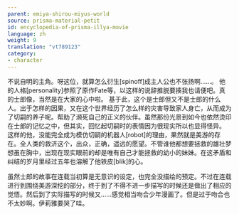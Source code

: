 ```yaml
---
parent: emiya-shirou-miyus-world
source: prisma-material-petit
id: encyclopedia-of-prisma-illya-movie
language: zh
weight: 9
translation: "vt789123"
category:
- character
---
```


不说自明的主角。呀这位，就算怎么衍生[spinoff]成主人公也不张扬啊……。
他的人格[personality]参照了原作Fate等，以这样的说辞推脱要揍我也请便吧。真的士郎像，当然是在大家的心中啦。
基于此，这个是士郎但又不是士郎的什么人。出于怎样的因果，又在这个世界经历了怎么样的灾害导致家人身亡，从而成为了切嗣的养子呢。帮助了濒死自己的正义的伙伴。虽然那份光景到如今也依然烫印在士郎的记忆之中，但其实，回忆起切嗣时的表情因为很现实所以也显得怪异。
这样的他，没能完全成为模仿切嗣的机器人[robot]的理由，果然就是美游的存在。全人类的救济这个，出众，正确，遥远的愿望。不管谁他都想要拯救的雄壮梦想虽在胸中，出现在现实眼前的却是唯有自己才能拯救的幼小的妹妹。在这矛盾和纠结的岁月里经过五年也溶解了他铁皮[blik]的心。

虽然士郎的故事在连载当初算是无意识的设定，也完全没描绘的预定。不过在连载进行到围绕美游深挖的部分，终于到了不得不进一步描写的时候还是做出了相应的觉悟。然后到了实际描写的时候又……感觉相当吻合少年漫画了。但是过于吻合也不太妙啊。伊莉雅要哭了哇。
